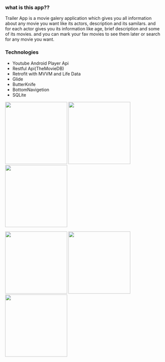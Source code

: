 ### what is this app??
Trailer App is a movie galery application which gives you all information about any movie you want like its actors, description and its samilars.
and for each actor gives you its information like age, brief description and some of its movies. and you can mark your fav movies to see them later
or search for any movie you want.


### Technologies
- Youtube Android Player Api
- Restful Api(TheMovieDB)
- Retrofit with MVVM and Life Data
- Glide
- ButterKnife
- BottomNavigetion
- SQLite



<p float="left">
	<img src="https://user-images.githubusercontent.com/62244215/128639809-f1745874-2178-4fee-b3ff-2e72ce7f05a8.png" width="200"/>
	<img src="https://user-images.githubusercontent.com/62244215/128639820-fa9a8db4-675a-470d-a9ec-635a84a5023d.png" width="200"/>
	<img src="https://user-images.githubusercontent.com/62244215/128639825-db22c3fe-dd64-4102-9105-189b7abc1c99.png" width="200"/>
</p>

<p float="left">
	<img src="https://user-images.githubusercontent.com/62244215/128639831-de7df7d7-5afe-4cc5-903d-3a4a0c18bf1b.png" width="200"/>
	<img src="https://user-images.githubusercontent.com/62244215/128639841-45d2c162-a4f6-47dc-ae34-50f81995ff42.png" width="200"/>
	<img src="https://user-images.githubusercontent.com/62244215/128639849-ed58fae6-29d4-40e6-855a-b9d8c7b26d81.png" width="200"/>
</p>
